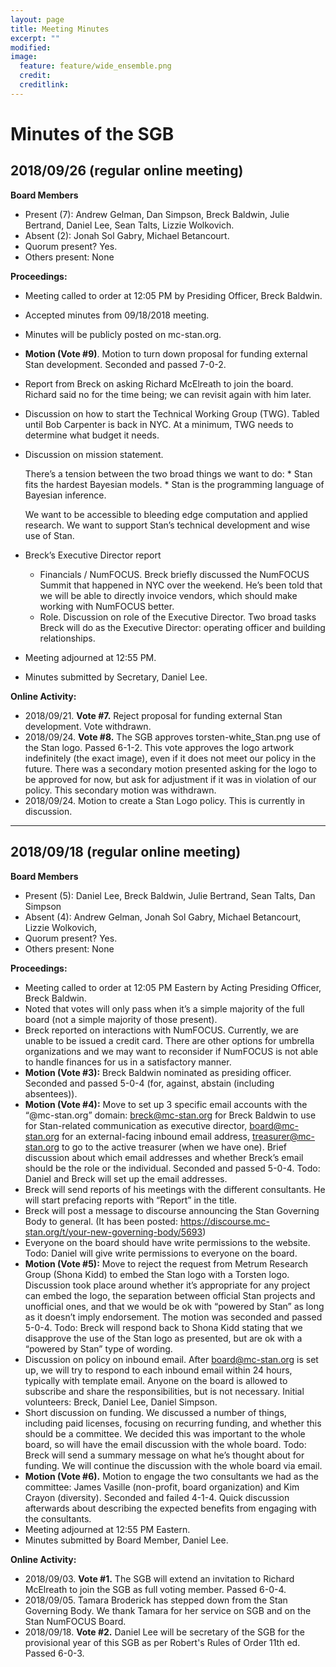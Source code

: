 ```yaml
---
layout: page
title: Meeting Minutes
excerpt: ""
modified:
image:
  feature: feature/wide_ensemble.png
  credit:
  creditlink:
---
```


# Minutes of the SGB


## 2018/09/26 (regular online meeting)

**Board Members**

* Present (7): Andrew Gelman, Dan Simpson, Breck Baldwin, Julie Bertrand, Daniel Lee, Sean Talts, Lizzie Wolkovich.
* Absent (2): Jonah Sol Gabry, Michael Betancourt.
* Quorum present? Yes.
* Others present: None


**Proceedings:**

* Meeting called to order at 12:05 PM by Presiding Officer, Breck Baldwin.
* Accepted minutes from 09/18/2018 meeting. 
* Minutes will be publicly posted on mc-stan.org.
* **Motion (Vote #9)**. Motion to turn down proposal for funding external Stan development. Seconded and passed 7-0-2.
* Report from Breck on asking Richard McElreath to join the board. Richard said no for the time being; we can revisit again with him later.
* Discussion on how to start the Technical Working Group (TWG). Tabled until Bob Carpenter is back in NYC. At a minimum, TWG needs to determine what budget it needs. 
 * Discussion on mission statement.

    There’s a tension between the two broad things we want to do:
       * Stan fits the hardest Bayesian models. 
       * Stan is the programming language of Bayesian inference.
    
    We want to be accessible to bleeding edge computation and applied research. We want to support Stan’s technical development and wise use of Stan. 
* Breck’s Executive Director report
    * Financials / NumFOCUS. Breck briefly discussed the NumFOCUS Summit that happened in NYC over the weekend. He’s been told that we will be able to directly invoice vendors, which should make working with NumFOCUS better.
    * Role. Discussion on role of the Executive Director. Two broad tasks Breck will do as the Executive Director: operating officer and building relationships. 
* Meeting adjourned at 12:55 PM.
* Minutes submitted by Secretary, Daniel Lee.

**Online Activity:**

* 2018/09/21. **Vote #7.** Reject proposal for funding external Stan development. Vote withdrawn.
* 2018/09/24. **Vote #8.** The SGB approves torsten-white_Stan.png use of the Stan logo. Passed 6-1-2. This vote approves the logo artwork indefinitely (the exact image), even if it does not meet our policy in the future. There was a secondary motion presented asking for the logo to be approved for now, but ask for adjustment if it was in violation of our policy. This secondary motion was withdrawn.
* 2018/09/24. Motion to create a Stan Logo policy. This is currently in discussion.


---

## 2018/09/18 (regular online meeting)


**Board Members**

* Present (5): Daniel Lee, Breck Baldwin, Julie Bertrand, Sean Talts, Dan Simpson
* Absent (4): Andrew Gelman, Jonah Sol Gabry, Michael Betancourt, Lizzie Wolkovich, 
* Quorum present? Yes.
* Others present: None


**Proceedings:**

* Meeting called to order at 12:05 PM Eastern by Acting Presiding Officer, Breck Baldwin.
* Noted that votes will only pass when it’s a simple majority of the full board (not a simple majority of those present).
* Breck reported on interactions with NumFOCUS. Currently, we are unable to be issued a credit card. There are other options for umbrella organizations and we may want to reconsider if NumFOCUS is not able to handle finances for us in a satisfactory manner.
* **Motion (Vote #3):** Breck Baldwin nominated as presiding officer. Seconded and passed 5-0-4 (for, against, abstain (including absentees)).
* **Motion (Vote #4):** Move to set up 3 specific email accounts with the “@mc-stan.org” domain: breck@mc-stan.org for Breck Baldwin to use for Stan-related communication as executive director, board@mc-stan.org for an external-facing inbound email address, treasurer@mc-stan.org to go to the active treasurer (when we have one). Brief discussion about which email addresses and whether Breck’s email should be the role or the individual. Seconded and passed 5-0-4.
Todo: Daniel and Breck will set up the email addresses.
* Breck will send reports of his meetings with the different consultants. He will start prefacing reports with “Report” in the title.
* Breck will post a message to discourse announcing the Stan Governing Body to general. (It has been posted: https://discourse.mc-stan.org/t/your-new-governing-body/5693)
* Everyone on the board should have write permissions to the website.
Todo: Daniel will give write permissions to everyone on the board.
* **Motion (Vote #5):** Move to reject the request from Metrum Research Group (Shona Kidd) to embed the Stan logo with a Torsten logo. Discussion took place around whether it’s appropriate for any project can embed the logo, the separation between official Stan projects and unofficial ones, and that we would be ok with “powered by Stan” as long as it doesn’t imply endorsement. The motion was seconded and passed 5-0-4.
Todo: Breck will respond back to Shona Kidd stating that we disapprove the use of the Stan logo as presented, but are ok with a “powered by Stan” type of wording.
* Discussion on policy on inbound email. After board@mc-stan.org is set up, we will try to respond to each inbound email within 24 hours, typically with template email. Anyone on the board is allowed to subscribe and share the responsibilities, but is not necessary. Initial volunteers: Breck, Daniel Lee, Daniel Simpson.
* Short discussion on funding. We discussed a number of things, including paid licenses, focusing on recurring funding, and whether this should be a committee. We decided this was important to the whole board, so will have the email discussion with the whole board.
Todo: Breck will send a summary message on what he’s thought about for funding. We will continue the discussion with the whole board via email.
* **Motion (Vote #6).** Motion to engage the two consultants we had as the committee: James Vasille (non-profit, board organization) and Kim Crayon (diversity). Seconded and failed 4-1-4. Quick discussion afterwards about describing the expected benefits from engaging with the consultants.
* Meeting adjourned at 12:55 PM Eastern.
* Minutes submitted by Board Member, Daniel Lee.


**Online Activity:**

* 2018/09/03. **Vote #1.** The SGB will extend an invitation to Richard McElreath to join the SGB as full voting member. Passed 6-0-4. 
* 2018/09/05. Tamara Broderick has stepped down from the Stan Governing Body. We thank Tamara for her service on SGB and on the Stan NumFOCUS Board.
* 2018/09/18. **Vote #2.** Daniel Lee will be secretary of the SGB for the provisional year of this SGB as per Robert's Rules of Order 11th ed. Passed 6-0-3.

